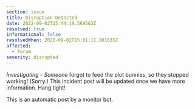 ```yaml
---
section: issue
title: Disruption Detected
date: 2022-09-02T15:44:19.569562Z
resolved: true
informational: false
resolvedWhen: 2022-09-02T15:01:11.301635Z
affected:
  - Forum
severity: disrupted
---
```

*Investigating* - _Someone_ forgot to feed the plot bunnies, so they stopped working! (Sorry.) This incident post will be updated once we have more information. Hang tight!

This is an automatic post by a monitor bot.
        